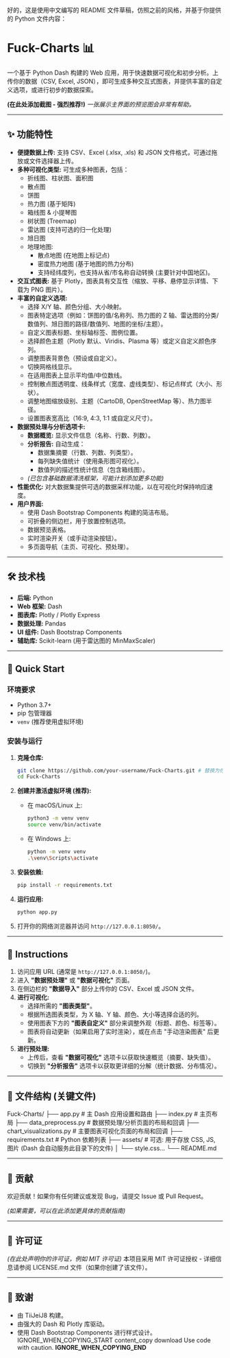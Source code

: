 好的，这是使用中文编写的 README 文件草稿，仿照之前的风格，并基于你提供的 Python 文件内容：

# Fuck-Charts 📊

一个基于 Python Dash 构建的 Web 应用，用于快速数据可视化和初步分析。上传你的数据（CSV, Excel, JSON），即可生成多种交互式图表，并提供丰富的自定义选项，或进行初步的数据探索。

**(在此处添加截图 - 强烈推荐!)**
*一张展示主界面的预览图会非常有帮助。*

---

## ✨ 功能特性

*   **便捷数据上传:** 支持 CSV、Excel (.xlsx, .xls) 和 JSON 文件格式，可通过拖放或文件选择器上传。
*   **多种可视化类型:** 可生成多种图表，包括：
    *   折线图、柱状图、面积图
    *   散点图
    *   饼图
    *   热力图 (基于矩阵)
    *   箱线图 & 小提琴图
    *   树状图 (Treemap)
    *   雷达图 (支持可选的归一化处理)
    *   旭日图
    *   地理地图:
        *   散点地图 (在地图上标记点)
        *   密度热力地图 (基于地图的热力分布)
        *   支持经纬度列，也支持从省/市名称自动转换 (主要针对中国地区)。
*   **交互式图表:** 基于 Plotly，图表具有交互性（缩放、平移、悬停显示详情、下载为 PNG 图片）。
*   **丰富的自定义选项:**
    *   选择 X/Y 轴、颜色分组、大小映射。
    *   图表特定选项（例如：饼图的值/名称列、热力图的 Z 轴、雷达图的分类/数值列、旭日图的路径/数值列、地图的坐标/主题）。
    *   自定义图表标题、坐标轴标签、图例位置。
    *   选择颜色主题（Plotly 默认、Viridis、Plasma 等）或定义自定义颜色序列。
    *   调整图表背景色（预设或自定义）。
    *   切换网格线显示。
    *   在适用图表上显示平均值/中位数线。
    *   控制散点图透明度、线条样式（宽度、虚线类型）、标记点样式（大小、形状）。
    *   调整地图缩放级别、主题（CartoDB, OpenStreetMap 等）、热力图半径。
    *   设置图表宽高比（16:9, 4:3, 1:1 或自定义尺寸）。
*   **数据预处理与分析选项卡:**
    *   **数据概览:** 显示文件信息（名称、行数、列数）。
    *   **分析报告:** 自动生成：
        *   数据集摘要（行数、列数、列类型）。
        *   每列缺失值统计（使用条形图可视化）。
        *   数值列的描述性统计信息（包含箱线图）。
    *   *(已包含基础数据清洗框架，可能计划添加更多功能)*
*   **性能优化:** 对大数据集提供可选的数据采样功能，以在可视化时保持响应速度。
*   **用户界面:**
    *   使用 Dash Bootstrap Components 构建的简洁布局。
    *   可折叠的侧边栏，用于放置控制选项。
    *   数据预览表格。
    *   实时渲染开关（或手动渲染按钮）。
    *   多页面导航（主页、可视化、预处理）。

---

## 🛠️ 技术栈

*   **后端:** Python
*   **Web 框架:** Dash
*   **图表库:** Plotly / Plotly Express
*   **数据处理:** Pandas
*   **UI 组件:** Dash Bootstrap Components
*   **辅助库:** Scikit-learn (用于雷达图的 MinMaxScaler)

---

## 🚀 Quick Start

### 环境要求

*   Python 3.7+
*   pip 包管理器
*   `venv` (推荐使用虚拟环境)

### 安装与运行

1.  **克隆仓库:**
    ```bash
    git clone https://github.com/your-username/Fuck-Charts.git # 替换为你的仓库 URL
    cd Fuck-Charts
    ```

2.  **创建并激活虚拟环境 (推荐):**
    *   在 macOS/Linux 上:
        ```bash
        python3 -m venv venv
        source venv/bin/activate
        ```
    *   在 Windows 上:
        ```bash
        python -m venv venv
        .\venv\Scripts\activate
        ```

3.  **安装依赖:**
    ```bash
    pip install -r requirements.txt
    ```

4.  **运行应用:**
    ```bash
    python app.py
    ```

5.  打开你的网络浏览器并访问 `http://127.0.0.1:8050/`。

---

## 📖 Instructions

1.  访问应用 URL (通常是 `http://127.0.0.1:8050/`)。
2.  进入 **"数据预处理"** 或 **"数据可视化"** 页面。
3.  在侧边栏的 **"数据导入"** 部分上传你的 CSV、Excel 或 JSON 文件。
4.  **进行可视化:**
    *   选择所需的 **"图表类型"**。
    *   根据所选图表类型，为 X 轴、Y 轴、颜色、大小等选择合适的列。
    *   使用图表下方的 **"图表自定义"** 部分来调整外观（标题、颜色、标签等）。
    *   图表将自动更新（如果启用了实时渲染），或在点击 "手动渲染图表" 后更新。
5.  **进行预处理:**
    *   上传后，查看 **"数据可视化"** 选项卡以获取快速概览（摘要、缺失值）。
    *   切换到 **"分析报告"** 选项卡以获取更详细的分解（统计数据、分布情况）。

---

## 📂 文件结构 (关键文件)

Fuck-Charts/
├── app.py # 主 Dash 应用设置和路由
├── index.py # 主页布局
├── data_preprocess.py   # 数据预处理/分析页面的布局和回调
├── chart_visualizations.py   # 主要图表可视化页面的布局和回调
├── requirements.txt # Python 依赖列表
├── assets/ # 可选: 用于存放 CSS, JS, 图片 (Dash 会自动服务此目录下的文件)
│ └── style.css...
└── README.md

---

## 🤝 贡献

欢迎贡献！如果你有任何建议或发现 Bug，请提交 Issue 或 Pull Request。

*(如果需要，可以在此添加更具体的贡献指南)*

---

## 📄 许可证

*(在此处声明你的许可证，例如 MIT 许可证)*
本项目采用 MIT 许可证授权 - 详细信息请参阅 LICENSE.md 文件（如果你创建了该文件）。

---

## 🙏 致谢

*   由 TiiJeiJ8 构建。
*   由强大的 Dash 和 Plotly 库驱动。
*   使用 Dash Bootstrap Components 进行样式设计。
IGNORE_WHEN_COPYING_START
content_copy
download
Use code with caution.
**IGNORE_WHEN_COPYING_END**